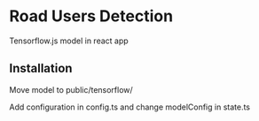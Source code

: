 # Road Users Detection

Tensorflow.js model in react app

## Installation

Move model to public/tensorflow/

Add configuration in config.ts and change modelConfig in state.ts
